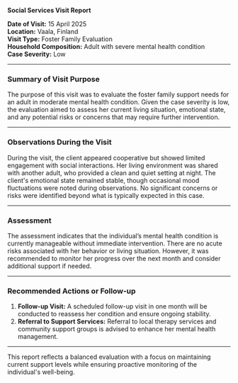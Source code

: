 

**Social Services Visit Report**

**Date of Visit:** 15 April 2025  
**Location:** Vaala, Finland  
**Visit Type:** Foster Family Evaluation  
**Household Composition:** Adult with severe mental health condition  
**Case Severity:** Low  

---

### **Summary of Visit Purpose**

The purpose of this visit was to evaluate the foster family support needs for an adult in moderate mental health condition. Given the case severity is low, the evaluation aimed to assess her current living situation, emotional state, and any potential risks or concerns that may require further intervention.

---

### **Observations During the Visit**

During the visit, the client appeared cooperative but showed limited engagement with social interactions. Her living environment was shared with another adult, who provided a clean and quiet setting at night. The client's emotional state remained stable, though occasional mood fluctuations were noted during observations. No significant concerns or risks were identified beyond what is typically expected in this case.

---

### **Assessment**

The assessment indicates that the individual’s mental health condition is currently manageable without immediate intervention. There are no acute risks associated with her behavior or living situation. However, it was recommended to monitor her progress over the next month and consider additional support if needed.

---

### **Recommended Actions or Follow-up**

1. **Follow-up Visit:** A scheduled follow-up visit in one month will be conducted to reassess her condition and ensure ongoing stability.
2. **Referral to Support Services:** Referral to local therapy services and community support groups is advised to enhance her mental health management.

---

This report reflects a balanced evaluation with a focus on maintaining current support levels while ensuring proactive monitoring of the individual's well-being.